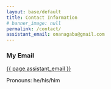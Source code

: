 ```yaml
---
layout: base/default
title: Contact Information
# banner_image: null
permalink: /contact/
assistant_email: onanagaba@gmail.com
---
```


### My Email
<a href="mailto:{{ page.assistant_email }}">{{ page.assistant_email }}</a>


Pronouns: he/his/him
